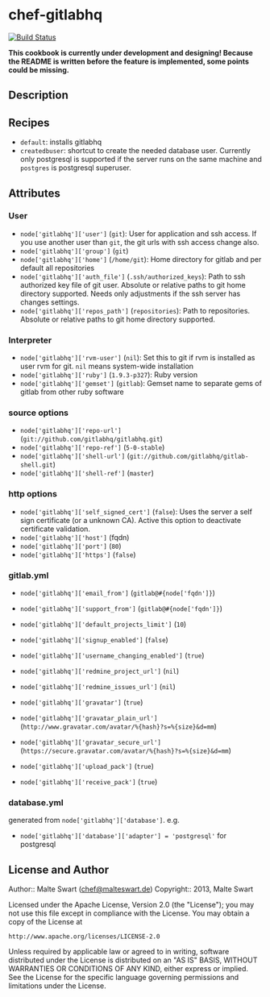 chef-gitlabhq
=============

[![Build Status](https://travis-ci.org/mswart/chef-gitlabhq.png)](https://travis-ci.org/mswart/chef-gitlabhq)

**This cookbook is currently under development and designing! Because the README is written before the feature is implemented, some points could be missing.**


Description
-----------


Recipes
-------

* `default`: installs gitlabhq
* `createdbuser`: shortcut to create the needed database user. Currently only postgresql is supported if the server runs on the same machine and `postgres` is postgresql superuser.



Attributes
----------

### User

* `node['gitlabhq']['user']` (`git`): User for application and ssh access. If you use another user than `git`, the git urls with ssh access change also.
* `node['gitlabhq']['group']` (`git`)
* `node['gitlabhq']['home']` (`/home/git`): Home directory for gitlab and per default all repositories
* `node['gitlabhq']['auth_file']` (`.ssh/authorized_keys`): Path to ssh authorized key file of git user. Absolute or relative paths to git home directory supported. Needs only adjustments if the ssh server has changes settings.
* `node['gitlabhq']['repos_path']` (`repositories`): Path to repositories. Absolute or relative paths to git home directory supported.

### Interpreter
* `node['gitlabhq']['rvm-user']` (`nil`): Set this to git if rvm is installed as user rvm for git. `nil` means system-wide installation
* `node['gitlabhq']['ruby']` (`1.9.3-p327`): Ruby version
* `node['gitlabhq']['gemset']` (`gitlab`): Gemset name to separate gems of gitlab from other ruby software

### source options

* `node['gitlabhq']['repo-url']` (`git://github.com/gitlabhq/gitlabhq.git`)
* `node['gitlabhq']['repo-ref']` (`5-0-stable`)
* `node['gitlabhq']['shell-url']` (`git://github.com/gitlabhq/gitlab-shell.git`)
* `node['gitlabhq']['shell-ref']` (`master`)

### http options

* `node['gitlabhq']['self_signed_cert']` (`false`): Uses the server a self sign certificate (or a unknown CA). Active this option to deactivate certificate validation.
* `node['gitlabhq']['host']` (fqdn)
* `node['gitlabhq']['port']` (`80`)
* `node['gitlabhq']['https']` (`false`)

### gitlab.yml

* `node['gitlabhq']['email_from']` (`gitlab@#{node['fqdn']}`)
* `node['gitlabhq']['support_from']` (`gitlab@#{node['fqdn']}`)
* `node['gitlabhq']['default_projects_limit']` (`10`)
* `node['gitlabhq']['signup_enabled']` (`false`)
* `node['gitlabhq']['username_changing_enabled']` (`true`)

* `node['gitlabhq']['redmine_project_url']` (`nil`)
* `node['gitlabhq']['redmine_issues_url']` (`nil`)

* `node['gitlabhq']['gravatar']` (`true`)
* `node['gitlabhq']['gravatar_plain_url']` (`http://www.gravatar.com/avatar/%{hash}?s=%{size}&d=mm`)
* `node['gitlabhq']['gravatar_secure_url']` (`https://secure.gravatar.com/avatar/%{hash}?s=%{size}&d=mm`)

* `node['gitlabhq']['upload_pack']` (`true`)
* `node['gitlabhq']['receive_pack']` (`true`)

### database.yml

generated from `node['gitlabhq']['database']`. e.g.

* `node['gitlabhq']['database']['adapter'] = 'postgresql'` for postgresql


License and Author
------------------

Author:: Malte Swart (<chef@malteswart.de>)
Copyright:: 2013, Malte Swart

Licensed under the Apache License, Version 2.0 (the "License");
you may not use this file except in compliance with the License.
You may obtain a copy of the License at

    http://www.apache.org/licenses/LICENSE-2.0

Unless required by applicable law or agreed to in writing, software
distributed under the License is distributed on an "AS IS" BASIS,
WITHOUT WARRANTIES OR CONDITIONS OF ANY KIND, either express or implied.
See the License for the specific language governing permissions and
limitations under the License.
